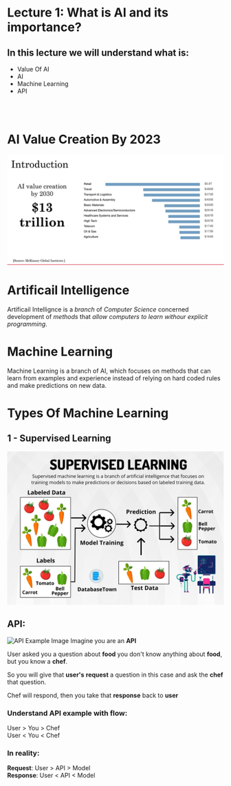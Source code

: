 # Lecture 1: What is AI and its importance?

## In this lecture we will understand what is:

- Value Of AI
- AI
- Machine Learning
- API
<br>
<br>

# AI Value Creation By 2023 
![AI Value Creation Image](image-1.png)


# Artificail Intelligence
Artificail Intellignce is a *branch* of *Computer Science* concerned development of *methods* that *allow computers to learn withour explicit programming*.


# Machine Learning
Machine Learning is a branch of AI, which focuses on methods that can learn from examples and experience instead of relying on hard coded rules and make predictions on new data.

# Types Of Machine Learning

## 1 - Supervised Learning
![Supervised Learning](image-2.png)

## API:
![API Example Image](https://miro.medium.com/v2/resize:fit:1400/1*7yAihbfGrMCzjUzIF2UitA.jpeg)
Imagine you are an **API**

User asked you a question about **food** you don't know anything about **food**, but you know a **chef**.

So you will give that **user's** **request** a question in this case and ask the **chef** that question.

Chef will respond, then you take that **response** back to **user**

### Understand API example with flow:
User > You > Chef
<br>
User < You < Chef

### In reality:
**Request**:
User > API > Model
<br>
**Response**: User < API < Model
